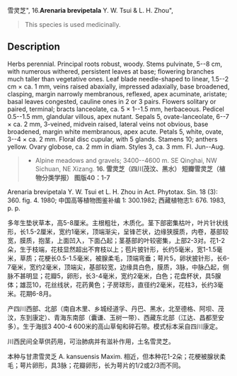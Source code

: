 雪灵芝",
16.**Arenaria brevipetala** Y. W. Tsui & L. H. Zhou",

> This species is used medicinally.

## Description
Herbs perennial. Principal roots robust, woody. Stems pulvinate, 5--8 cm, with numerous withered, persistent leaves at base; flowering branches much taller than vegetative ones. Leaf blade needle-shaped to linear, 1.5--2 cm × ca. 1 mm, veins raised abaxially, impressed adaxially, base broadened, clasping, margin narrowly membranous, reflexed, apex acuminate, aristate; basal leaves congested, cauline ones in 2 or 3 pairs. Flowers solitary or paired, terminal; bracts lanceolate, ca. 5 × 1--1.5 mm, herbaceous. Pedicel 0.5--1.5 mm, glandular villous, apex nutant. Sepals 5, ovate-lanceolate, 6--7 × ca. 2 mm, 3-veined, midvein raised, lateral veins not obvious, base broadened, margin white membranous, apex acute. Petals 5, white, ovate, 3--4 × ca. 2 mm. Floral disc cupular, with 5 glands. Stamens 10; anthers yellow. Ovary globose, ca. 2 mm in diam. Styles 3, ca. 3 mm. Fl. Jun--Aug.

> * Alpine meadows and gravels; 3400--4600 m. SE Qinghai, NW Sichuan, NE Xizang.
**16. 雪灵芝（四川茂汶、黑水） 短瓣雪灵芝（植物分类学报） 图版40：1-7**

Arenaria brevipetala Y. W. Tsui et L. H. Zhou in Act. Phytotax. Sin. 18 (3): 360. fig. 4. 1980; 中国高等植物图鉴补编 1: 300.1982; 西藏植物志1: 676. 1983, p. p.

多年生垫状草本，高5-8厘米。主根粗壮，木质化。茎下部密集枯叶，叶片针状线形，长1.5-2厘米，宽约1毫米，顶端渐尖，呈锋芒状，边缘狭膜质，内卷，基部较宽，膜质，抱茎，上面凹入，下面凸起；茎基部的叶较密集，上部2-3对。花1-2朵，生于枝端，花枝显然超出不育枝以上；苞片披针形，长约5毫米，宽1-1.5毫米，草质；花梗长0.5-1.5毫米，被腺柔毛，顶端弯垂；萼片5，卵状披针形，长6-7毫米，宽约2毫米，顶端尖，基部较宽，边缘具白色，膜质，3脉，中脉凸起，侧脉不甚明显；花瓣5，卵形，长3-4毫米，宽约2毫米，白色；花盘杯状，具5腺体；雄蕊10，花丝线状，花药黄色；子房球形，直径约2毫米，花柱3，长约3毫米。花期6-8月。

产四川西部、北部（南自木里、乡城经道孚、丹巴、黑水，北至德格、阿坝、茂汶，东到康定）、青海东南部（囊谦、玉树一带）、西藏东北部（江达、昌都至安多）。生于海拔3 400-4 600米的高山草甸和碎石带。模式标本采自四川康定。

川西民间全草供药用，可治肺病并有滋补作用，土名雪灵芝。

本种与甘肃雪灵乏 A. kansuensis Maxim. 相近，但本种花1-2朵；花梗被腺状柔毛；萼片卵形，具3脉；花瓣卵形，长为萼片的1/2或2/3而不同。
